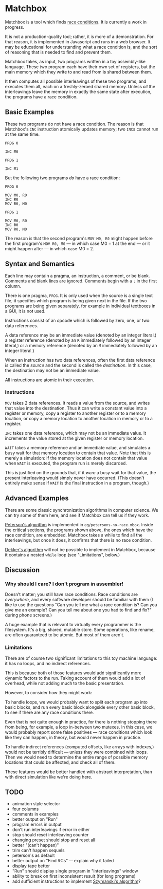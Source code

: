 Matchbox
========

Matchbox is a tool which finds [race conditions][].
It is currently a work in progress.

It is not a production-quality tool; rather, it is more of a demonstration.
For that reason, it is implemented in Javascript and runs in a web browser.
It may be educational for understanding what a race condition is, and the
sort of reasoning that is needed to find and prevent them.

Matchbox takes, as input, two programs written in a toy assembly-like language.
These two program each have their own set of registers, but the main memory
which they write to and read from is shared between them.

It then computes all possible interleavings of these two programs, and
executes them all, each on a freshly-zeroed shared memory.  Unless _all_
the interleavings leave the memory in exactly the same state after execution,
the programs have a race condition.

Basic Examples
--------------

These two programs do not have a race condition.  The reason is that
Matchbox's `INC` instruction atomically updates memory; two `INC`s cannot
run at the same time.

    PROG 0
    
    INC M0

    PROG 1
    
    INC M1

But the following two programs _do_ have a race condition:

    PROG 0
    
    MOV M0, R0
    INC R0
    MOV R0, M0
    
    PROG 1
    
    MOV M0, R0
    INC R0
    MOV R0, M0

The reason is that the second program's `MOV M0, R0` might happen before
the first program's `MOV R0, M0` — in which case M0 = 1 at the end — or it
might happen after — in which case M0 = 2.

Syntax and Semantics
--------------------

Each line may contain a pragma, an instruction, a comment, or be blank.
Comments and blank lines are ignored.  Comments begin with a `;` in the
first column.

There is one pragma, `PROG`.  It is only used when the source is a single
text file; it specifies which program is being given next in the file.
If the two programs are being given separately, for example in individual
textboxes in a GUI, it is not used.

Instructions consist of an opcode which is followed by zero, one, or
two data references.

A data reference may be an immediate value (denoted by an integer
literal,) a register reference (denoted by an `R` immediately followed
by an integer literal,) or a memory reference (denoted by an `M`
immediately followed by an integer literal.)

When an instruction has two data references, often the first data reference
is called the _source_ and the second is called the _destination_.
In this case, the destination may not be an immediate value.

All instructions are atomic in their execution.

### Instructions ###

`MOV` takes 2 data references.  It reads a value from the source,
and writes that value into the destination.  Thus it can write a
constant value into a register or memory, copy a register to
another register or to a memory location, or copy a memory
location to another location in memory or to a register.

`INC` takes one data reference, which may not be an immediate value.
It increments the value stored at the given register or memory
location.

`WAIT` takes a memory reference and an immediate value, and simulates
a busy wait for that memory location to contain that value.  Note that
this is merely a simulation: if the memory location does not contain that
value when `WAIT` is executed, the program run is merely discarded.

This is justified on the grounds that, if it _were_ a busy wait for that
value, the present interleaving would simply never have occurred.
(This doesn't entirely make sense if `WAIT` is the final instruction in
a program, though.)

Advanced Examples
-----------------

There are some classic synchronization algorithms in computer science.
We can try some of them here, and see if Matchbox can tell us if they
work.

[Peterson's algorithm][] is implemented in `eg/petersons-no-race.mbox`.
Inside the critical sections, the programs shown above, the ones which
have the race condition, are embedded.  Matchbox takes a while to find
all the interleavings, but once it does, it confirms that there is no
race condition.

[Dekker's algorithm][] will not be possible to implement in Matchbox,
because it contains a nested `while` loop (see "Limitations", below.)

Discussion
----------

### Why should I care?  I don't program in assembler! ###

Doesn't matter; you still have race conditions.  Race conditions are
_everywhere_, and every software developer should be familiar with them
(I like to use the questions "Can you tell me what a race condition is?
Can you give me an example?  Can you tell me about one you had to find
and fix?" during phone screens.)

A huge example that is relevant to virtually every programmer is the
filesystem.  It's a big, shared, mutable store.  Some operations, like
rename, are often guaranteed to be atomic.  But most of them aren't.

### Limitations ###

There are of course two significant limitations to this toy machine language:
it has no loops, and no indirect references.

This is because both of those features would add significantly more dynamic
factors to the run.  Taking account of them would add a lot of overhead,
while not adding much to the basic presentation.

However, to consider how they might work:

To handle loops, we would probably want to split each program up into basic
blocks, and run every basic block alongside every other basic block, to see
if there are any race conditions there.

Even that is not quite enough in practice, for there is nothing stopping
there from being, for example, a loop in-between two mutexes.  In this case,
we would probably report some false positives — race conditions which look
like they can happen, in theory, but would never happen in practice.

To handle indirect references (computed offsets, like arrays with indexes,)
would not be terribly difficult — unless they were combined with loops.  Then
we would need to determine the entire range of possible memory locations
that could be affected, and check all of them.

These features would be better handled with abstract interpretation, than
with direct simulation like we're doing here.

TODO
----

*   animation style selector
*   four columns
*   comments in examples
*   better output on "Run"
*   program errors in output
*   don't run interleavings if error in either
*   stop should reset interleaving counter
*   changing preset should stop and reset all
*   better "(can't happen)"
*   trim can't happen sequels
*   peterson's as default
*   better output on "Find RCs" -- explain why it failed
*   display tape better
*   "Run" should display single program in "interleavings" window
*   ability to break on first inconsistent result (for long programs)
*   add sufficient instructions to implement [Szymanski's algorithm][]?

[race conditions]: http://en.wikipedia.org/wiki/Race_condition
[Dekker's algorithm]: http://en.wikipedia.org/wiki/Dekker%27s_algorithm
[Peterson's algorithm]: http://en.wikipedia.org/wiki/Peterson%27s_algorithm
[Szymanski's algorithm]: http://en.wikipedia.org/wiki/Szymanski%27s_Algorithm
